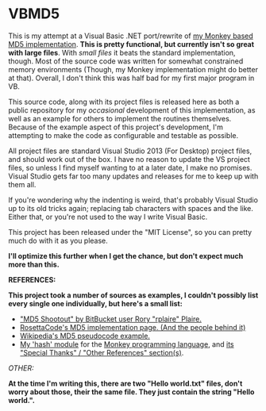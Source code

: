 VBMD5
=====

This is my attempt at a Visual Basic .NET port/rewrite of [my Monkey based MD5 implementation](https://github.com/Regal-Internet-Brothers/hash). **This is pretty functional, but currently isn't so great with large files**. With *small files* it beats the standard implementation, though. Most of the source code was written for somewhat constrained memory environments (Though, my Monkey implementation might do better at that). Overall, I don't think this was half bad for my first major program in VB.

This source code, along with its project files is released here as both a public repository for my *occasional* development of this implementation, as well as an example for others to implement the routines themselves. Because of the example aspect of this project's development, I'm attempting to make the code as configurable and testable as possible.

All project files are standard Visual Studio 2013 (For Desktop) project files, and should work out of the box. I have no reason to update the VS project files, so unless I find myself wanting to at a later date, I make no promises. Visual Studio gets far too many updates and releases for me to keep up with them all.

If you're wondering why the indenting is weird, that's probably Visual Studio up to its old tricks again; replacing tab characters with spaces and the like. Either that, or you're not used to the way I write Visual Basic.

This project has been released under the "MIT License", so you can pretty much do with it as you please.

**I'll optimize this further when I get the chance, but don't expect much more than this.**

**REFERENCES:**

**This project took a number of sources as examples, I couldn't possibly list every single one individually, but here's a small list:**

* ["MD5 Shootout" by BitBucket user Rory "rplaire" Plaire.](https://bitbucket.org/rplaire/md5-shootout/)
* [RosettaCode's MD5 implementation page. (And the people behind it)](http://rosettacode.org/wiki/MD5/Implementation)
* [Wikipedia's MD5 pseudocode example.](http://en.wikipedia.org/wiki/MD5#Pseudocode)
* [My 'hash' module](https://github.com/Regal-Internet-Brothers/hash) for the [Monkey programming language](https://github.com/blitz-research/monkey), and [its "Special Thanks" / "Other References" section(s)](https://github.com/Regal-Internet-Brothers/hash/blob/master/README.md).

*OTHER:*

**At the time I'm writing this, there are two "Hello world.txt" files, don't worry about those, their the same file. They just contain the string "Hello world.".**
